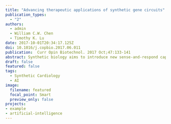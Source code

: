 ```yaml
---
title: "Advancing therapeutic applications of synthetic gene circuits"
publication_types:
  - "2"
authors:
  - admin
  - William C.W. Chen
  - Timothy K. Lu
date: 2017-10-01T20:34:17.125Z
doi: 10.1016/j.copbio.2017.06.011
publication:  Curr Opin Biotechnol. 2017 Oct;47:133-141
abstract: Synthetic biology aims to introduce new sense-and-respond capabilities into living cells, which would enable novel therapeutic strategies. The development of regulatory elements, molecular computing devices, and effector screening technologies has enabled researchers to design synthetic gene circuits in many organisms, including mammalian cells. Engineered gene networks, such as closed-loop circuits or Boolean logic gate circuits, can be used to program cells to perform specific functions with spatiotemporal control and restoration of homeostasis in response to the extracellular environment and intracellular signaling. In addition, genetically modified microbes can be designed as local delivery of therapeutic molecules. In this review, we will discuss recent advances in therapeutic applications of synthetic gene circuits, as well as challenges and future opportunities for biomedicine. 
draft: false
featured: false
tags: 
  - Synthetic Cardiology
  - AI
image:
  filename: featured
  focal_point: Smart
  preview_only: false
projects: 
- example
- artificial-intelligence
---
```

